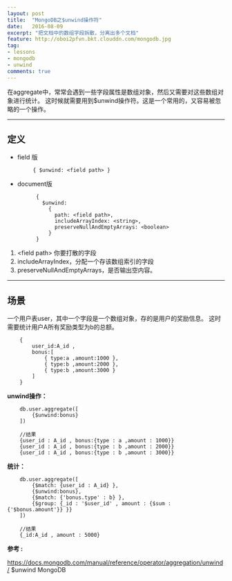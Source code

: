 ```yaml
---
layout: post
title:  "MongoDB之$unwind操作符"
date:   2016-08-09
excerpt: "把文档中的数组字段拆散，分离出多个文档"
feature: http://oboi2pfvn.bkt.clouddn.com/mongodb.jpg
tag:
- lessons 
- mongodb
- unwind
comments: true
---
```


在aggregate中，常常会遇到一些字段属性是数组对象，然后又需要对这些数组对象进行统计。
这时候就需要用到$unwind操作符。这是一个常用的，又容易被忽略的一个操作。

-----------

## 定义

- field 版
    
           { $unwind: <field path> }
           
- document版

            {
              $unwind:
                {
                  path: <field path>,
                  includeArrayIndex: <string>,
                  preserveNullAndEmptyArrays: <boolean>
                }
            }
            
1. \<field path\> 你要打散的字段 
2. includeArrayIndex，分配一个存该数组索引的字段 
3. preserveNullAndEmptyArrays，是否输出空内容。

-----------

## 场景
一个用户表user，其中一个字段是一个数组对象，存的是用户的奖励信息。
这时需要统计用户A所有奖励类型为b的总额。

        {
            user_id:A_id ,
            bonus:[
                { type:a ,amount:1000 },
                { type:b ,amount:2000 },
                { type:b ,amount:3000 }
            ]
        }

**unwind操作：**

        db.user.aggregate([
            {$unwind:bonus}
        ])
        
        //结果
        {user_id : A_id , bonus:{type : a ,amount : 1000}}
        {user_id : A_id , bonus:{type : b ,amount : 2000}}
        {user_id : A_id , bonus:{type : b ,amount : 3000}}
       
**统计：**

        db.user.aggregate([
            {$match: {user_id : A_id} },
            {$unwind:bonus},
            {$match: {'bonus.type' : b} },
            {$group: {_id : '$user_id' , amount : {$sum : {'$bonus.amount'}} }}
        ])
        
        //结果
        {_id:A_id , amount : 5000}
       
        

**参考 :**  


<https://docs.mongodb.com/manual/reference/operator/aggregation/unwind/>  $unwind MongoDB

    
